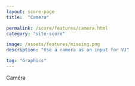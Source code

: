 ```yaml
---
layout: score-page
title:  "Camera"

permalink: /score/features/camera.html
category: "site-score"

image: /assets/features/missing.png
description: "Use a camera as an input for VJ"

tag: "Graphics"
---
```


Caméra